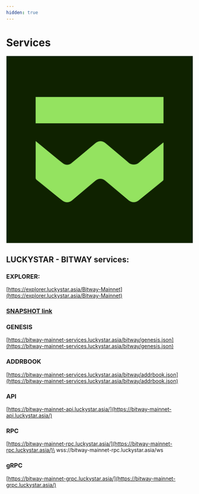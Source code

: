 ```yaml
---
hidden: true
---
```


# Services

![image](<../../../.gitbook/assets/Bitway -blackbackground@2x-1.png>)

## LUCKYSTAR - BITWAY services:

### EXPLORER:&#x20;

[https://explorer.luckystar.asia/Bitway-Mainnet](https://explorer.luckystar.asia/Bitway-Mainnet)

### [SNAPSHOT link](../bitway-side/snapshot.md)

### GENESIS&#x20;

[https://bitway-mainnet-services.luckystar.asia/bitway/genesis.json](https://bitway-mainnet-services.luckystar.asia/bitway/genesis.json)

### ADDRBOOK

[https://bitway-mainnet-services.luckystar.asia/bitway/addrbook.json](https://bitway-mainnet-services.luckystar.asia/bitway/addrbook.json)

### API

&#x20;[https://bitway-mainnet-api.luckystar.asia/](https://bitway-mainnet-api.luckystar.asia/)

### RPC

[https://bitway-mainnet-rpc.luckystar.asia/](https://bitway-mainnet-rpc.luckystar.asia/)\
wss://bitway-mainnet-rpc.luckystar.asia/ws

### gRPC

[https://bitway-mainnet-grpc.luckystar.asia/](https://bitway-mainnet-grpc.luckystar.asia/)
